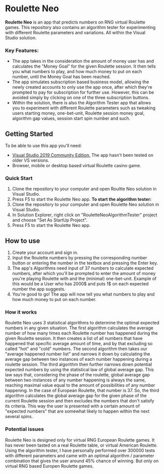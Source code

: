 # Roulette Neo
**Roulette Neo** is an app that predicts numbers on RNG virtual Roulette games. This repository also contains an algorithm tester for experimenting with different Roulette parameters and variations. All within the Visual Studio solution.

### Key Features:
* The app takes in the consideration the amount of money user has and calculates the "Money Goal" for the given Roulette session. It then tells you what numbers to play, and how much money to put on each number, until the Money Goal has been reached.
* The app simulates subscription based business model, allowing the newly created accounts to only use the app once, after which they're prompted to pay for subscription for further use. However, this can be avoided simply by clicking on one of the three subscription buttons.
* Within the solution, there is also the Algorithm Tester app that allows you to experiment with different Roulette parameters such as tweaking users starting money, one-bet-unit, Roulette session money goal, algorithm gap values, session start spin number and such.

## Getting Started
To be able to use this app you'll need:
* [Visual Studio 2019 Community Edition.](https://visualstudio.microsoft.com/downloads/) The app hasn't been tested on older VS versions.
* Browser, mobile or desktop based virtual Roulette casino game.

### Quick Start
1. Clone the repository to your computer and open Roultte Neo solution in Visual Studio.
2. Press F5 to start the Roulette Neo app.
**To start the algorithm tester:**
1. Clone the repository to your computer and open Roulette Neo solution in Visual Studio.
2. In Solution Explorer, right click on "RouletteNeoAlgorithmTester" project and choose "Set As StartUp Project".
3. Press F5 to start the Roulette Neo app.

## How to use
1. Create your account and sign in.
2. Input the Roulette numbers by pressing the corresponding number button or entering the number in the textbox and pressing the Enter key.
3. The app's Algorithms need input of 37 numbers to calculate expected numbers, after which you'll be prompted to enter the amount of money you're playing Roulette with and the (minimal) one-bet-unit. Example of this would be a User who has 2000$ and puts 1$ on each expected number the app suggests.
4. You're good to go! The app will now tell you what numbers to play and how much money to put on each number.

### How it works
Roulette Neo uses 3 statistical algorithms to determine the optimal expected numbers in any given situation. 
The first algorithm calculates the average number of how many times each Roulette number has happened during the given Roulette session. It then creates a list of all numbers that have happened that specific average amount of time, and by that excluding so called "hot" and "cold" numbers.
The second algorithm then takes our "average happened number list" and narrows it down by calculating the average gap between two instances of each number happening during a roulette session.
The third algorithm then further narrows down potential expected numbers by using the statistical law of global average gap. This law says that, considering the phase of the roulette, global average gap between two instances of any number happening is always the same, reaching maximal value equal to the amount of possibilities of any number happening. In the case of European Roulette, that number is 37. So, the third algorithm calculates the global average gap for the given phase of the current Roulette session and then excludes the numbers that don't satisfy its criteria.
This way the user is presented with a certain amount of "expected numbers" that are somewhat likely to happen within the next several spins.

### Potential issues
Roulette Neo is designed only for virtual RNG European Roulette games. It has never been tasted on a real Roulette table, or virtual American Roulette. Using the algorithm tester, I have personally performed over 300000 tests with different parameters and came with an optimal algorithm / parameter combination that gives the user around 45% chance of winning. But only on virtual RNG based Europen Roulette games.
